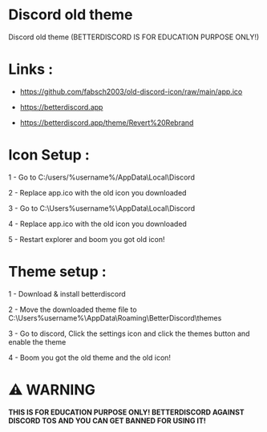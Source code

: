 # Discord old theme
Discord old theme (BETTERDISCORD IS FOR EDUCATION PURPOSE ONLY!)

# Links : 

- https://github.com/fabsch2003/old-discord-icon/raw/main/app.ico

- https://betterdiscord.app

- https://betterdiscord.app/theme/Revert%20Rebrand

# Icon Setup : 

1 - Go to C:/users/%username%/AppData\Local\Discord

2 - Replace app.ico with the old icon you downloaded

3 - Go to C:\Users\%username%\AppData\Local\Discord

4 - Replace app.ico with the old icon you downloaded

5 - Restart explorer and boom you got old icon!

# Theme setup : 

1 - Download & install betterdiscord

2 - Move the downloaded theme file to C:\Users\%username%\AppData\Roaming\BetterDiscord\themes

3 - Go to discord, Click the settings icon and click the themes button and enable the theme

4 - Boom you got the old theme and the old icon!

# ⚠️ WARNING 

**THIS IS FOR EDUCATION PURPOSE ONLY! BETTERDISCORD AGAINST DISCORD TOS AND YOU CAN GET BANNED FOR USING IT!**
